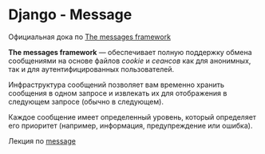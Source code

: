 # Django - Message 

Официальная дока по [The messages framework](https://docs.djangoproject.com/en/3.1/ref/contrib/messages/)

**The messages framework** — обеспечивает полную поддержку обмена сообщениями на 
основе файлов *cookie* и *сеансов* как для анонимных, так и для аутентифицированных
пользователей.

Инфраструктура сообщений позволяет вам временно хранить сообщения в одном запросе 
и извлекать их для отображения в следующем запросе (обычно в следующем).

Каждое сообщение имеет определенный уровень, который определяет его приоритет 
(например, информация, предупреждение или ошибка).

Лекция по [message](https://github.com/DerSerhii/PythonCources/blob/master/lesson35.md#messages)